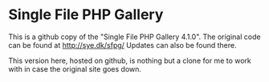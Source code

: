 Single File PHP Gallery
======================

This is a github copy of the "Single File PHP Gallery 4.1.0".
The original code can be found at http://sye.dk/sfpg/
Updates can also be found there.

This version here, hosted on github, is nothing but a clone
for me to work with in case the original site goes down.
